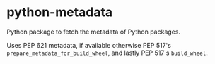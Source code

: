 # python-metadata

Python package to fetch the metadata of Python packages.

Uses PEP 621 metadata, if available otherwise PEP 517's
`prepare_metadata_for_build_wheel`, and lastly PEP 517's `build_wheel`.
